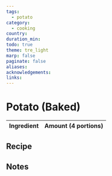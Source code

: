 ```yaml
---
tags:
  - potato
category:
  - cooking
country: 
duration_min: 
todo: true
theme: tre_light
marp: false
paginate: false
aliases: 
acknowledgements: 
links:
---
```



# Potato (Baked)


|Ingredient|Amount (4 portions)|
| :- | :- |


## Recipe

## Notes

